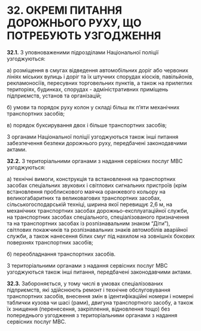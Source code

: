 # 32. ОКРЕМІ ПИТАННЯ ДОРОЖНЬОГО РУХУ, ЩО ПОТРЕБУЮТЬ УЗГОДЖЕННЯ

**32.1.** З уповноваженими підрозділами Національної поліції узгоджуються:

а) розміщення в смугах відведення автомобільних доріг або червоних лініях міських вулиць і доріг та їх штучних спорудах кіосків, павільйонів, рекламоносіїв, пересувних торговельних пунктів, а також на прилеглих територіях, будинках, спорудах - адміністративних приміщень підприємств, установ та організацій;

б) умови та порядок руху колон у складі більш як п’яти механічних транспортних засобів;

в) порядок буксирування двох і більше транспортних засобів;

З органами Національної поліції узгоджуються також інші питання забезпечення безпеки дорожнього руху, передбачені законодавчими актами.

**32.2.** З територіальними органами з надання сервісних послуг МВС узгоджуються:

а) технічні вимоги, конструкція та встановлення на транспортних засобах спеціальних звукових і світлових сигнальних пристроїв (крім встановлення проблискового маячка оранжевого кольору на великогабаритних та великовагових транспортних засобах, сільськогосподарській техніці, ширина якої перевищує 2,6 м, на механічних транспортних засобах дорожньо-експлуатаційної служби, на транспортних засобах спеціального, спеціалізованого призначення та на транспортних засобах із розпізнавальним знаком “Діти”), світлових покажчиків та розпізнавальних знаків автомобілів аварійної служби, а також нанесення білих смуг під нахилом на зовнішніх бокових поверхнях транспортних засобів;

б) переобладнання транспортних засобів.

З територіальними органами з надання сервісних послуг МВС узгоджуються також інші питання, передбачені законодавчими актами.

**32.3.** Забороняється, у тому числі в умовах спеціалізованих підприємств, які здійснюють ремонт і технічне обслуговування транспортних засобів, внесення змін в ідентифікаційні номери і номерні таблички кузова чи шасі (рами), двигуна транспортного засобу, а також їх знищення (перенесення, закріплення, відновлення тощо) без попереднього узгодження з територіальними органами з надання сервісних послуг МВС.